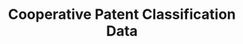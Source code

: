 ---
bigquery: https://console.cloud.google.com/bigquery?p=patents-public-data&d=cpc&page=dataset
citation: '“Cooperative Patent Classification” by the EPO and USPTO, for public use. '
contributors: EPO, USPTO
cost: None
description: Cooperative Patent Classification Data contains the scheme and definitions
  of the Cooperative Patent Classification system for classifying patent documents.
  The CPC is the result of a partnership between the EPO and the USPTO in their joint
  effort to develop a common, internationally compatible classification system for
  technical documents, in particular patent publications, which will be used by both
  offices in the patent granting process
documentation: https://www.cooperativepatentclassification.org/cpcSchemeAndDefinitions
last_edit: Mon, 04 Apr 2022 19:07:06 GMT
location: https://www.cooperativepatentclassification.org/index
maintained_by: USPTO, EPO
schema_fields: '[''breakdown_code'', ''date_revised'', ''ipcConcordant'', ''title_full'',
  ''applicationReferences'', ''titleFull'', ''child_groups'', ''childGroups'', ''residualReferences'',
  ''additional_only'', ''residual_references'', ''informativeReferences'', ''parents'',
  ''ipc_concordant'', ''application_references'', ''glossary'', ''not_allocatable'',
  ''limitingReferences'', ''symbol'', ''synonyms'', ''notAllocatable'', ''breakdownCode'',
  ''children'', ''level'', ''informative_references'', ''titlePart'', ''definition'',
  ''sizeCache'', ''limiting_references'', ''dateRevised'', ''title_part'', ''status'']'
shortname: cooperative_patent_classification
tags:
- patents
- science
title: Cooperative Patent Classification Data
uuid: 984374a7-16e9-4b35-9445-458daceb01bf
---
